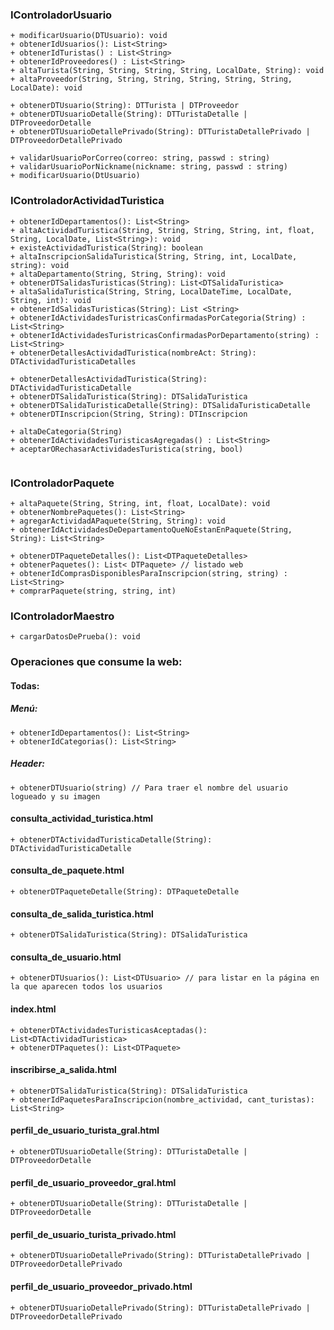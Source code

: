 ### IControladorUsuario
```
+ modificarUsuario(DTUsuario): void
+ obtenerIdUsuarios(): List<String>
+ obtenerIdTuristas() : List<String>
+ obtenerIdProveedores() : List<String>
+ altaTurista(String, String, String, String, LocalDate, String): void
+ altaProveedor(String, String, String, String, String, String, LocalDate): void

+ obtenerDTUsuario(String): DTTurista | DTProveedor
+ obtenerDTUsuarioDetalle(String): DTTuristaDetalle | DTProveedorDetalle
+ obtenerDTUsuarioDetallePrivado(String): DTTuristaDetallePrivado | DTProveedorDetallePrivado

+ validarUsuarioPorCorreo(correo: string, passwd : string)
+ validarUsuarioPorNickname(nickname: string, passwd : string)
+ modificarUsuario(DtUsuario)
```
### IControladorActividadTuristica
```
+ obtenerIdDepartamentos(): List<String>
+ altaActividadTuristica(String, String, String, String, int, float, String, LocalDate, List<String>): void
+ existeActividadTuristica(String): boolean
+ altaInscripcionSalidaTuristica(String, String, int, LocalDate, string): void
+ altaDepartamento(String, String, String): void
+ obtenerDTSalidasTuristicas(String): List<DTSalidaTuristica>
+ altaSalidaTuristica(String, String, LocalDateTime, LocalDate, String, int): void
+ obtenerIdSalidasTuristicas(String): List <String>
+ obtenerIdActividadesTuristricasConfirmadasPorCategoria(String) : List<String>
+ obtenerIdActividadesTuristricasConfirmadasPorDepartamento(string) : List<String>
+ obtenerDetallesActividadTuristica(nombreAct: String): DTActividadTuristicaDetalles 

+ obtenerDetallesActividadTuristica(String): DTActividadTuristicaDetalle
+ obtenerDTSalidaTuristica(String): DTSalidaTuristica
+ obtenerDTSalidaTuristicaDetalle(String): DTSalidaTuristicaDetalle
+ obtenerDTInscripcion(String, String): DTInscripcion

+ altaDeCategoria(String)
+ obtenerIdActividadesTuristicasAgregadas() : List<String>
+ aceptarORechasarActividadesTuristica(string, bool)


```

### IControladorPaquete
```
+ altaPaquete(String, String, int, float, LocalDate): void
+ obtenerNombrePaquetes(): List<String>
+ agregarActividadAPaquete(String, String): void
+ obtenerIdActividadesDeDepartamentoQueNoEstanEnPaquete(String, String): List<String>

+ obtenerDTPaqueteDetalles(): List<DTPaqueteDetalles>
+ obtenerPaquetes(): List< DTPaquete> // listado web
+ obtenerIdComprasDisponiblesParaInscripcion(string, string) : List<String>
+ comprarPaquete(string, string, int)
```
### IControladorMaestro
```
+ cargarDatosDePrueba(): void
```

### Operaciones que consume la web:
#### Todas:
##### Menú:
```
+ obtenerIdDepartamentos(): List<String>
+ obtenerIdCategorias(): List<String>

```
##### Header:
```
+ obtenerDTUsuario(string) // Para traer el nombre del usuario logueado y su imagen
```

#### consulta_actividad_turistica.html
```
+ obtenerDTActividadTuristicaDetalle(String): DTActividadTuristicaDetalle
```
#### consulta_de_paquete.html
```
+ obtenerDTPaqueteDetalle(String): DTPaqueteDetalle
```
#### consulta_de_salida_turistica.html
```
+ obtenerDTSalidaTuristica(String): DTSalidaTuristica 
```
#### consulta_de_usuario.html
```
+ obtenerDTUsuarios(): List<DTUsuario> // para listar en la página en la que aparecen todos los usuarios
```
#### index.html
```
+ obtenerDTActividadesTuristicasAceptadas(): List<DTActividadTuristica>
+ obtenerDTPaquetes(): List<DTPaquete>
```
#### inscribirse_a_salida.html
```
+ obtenerDTSalidaTuristica(String): DTSalidaTuristica 
+ obtenerIdPaquetesParaInscripcion(nombre_actividad, cant_turistas): List<String>
```
#### perfil_de_usuario_turista_gral.html
```
+ obtenerDTUsuarioDetalle(String): DTTuristaDetalle | DTProveedorDetalle
```
#### perfil_de_usuario_proveedor_gral.html
```
+ obtenerDTUsuarioDetalle(String): DTTuristaDetalle | DTProveedorDetalle
```
#### perfil_de_usuario_turista_privado.html
```
+ obtenerDTUsuarioDetallePrivado(String): DTTuristaDetallePrivado | DTProveedorDetallePrivado
```
#### perfil_de_usuario_proveedor_privado.html
```
+ obtenerDTUsuarioDetallePrivado(String): DTTuristaDetallePrivado | DTProveedorDetallePrivado
```